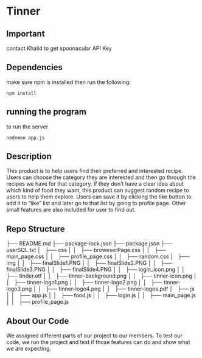 # Tinner

## Important

contact Khalid to get spoonacular API Key

## Dependencies

make sure npm is installed then run the following:

``` npm install ```

## running the program

to run the server

``` nodemon app.js ```

## Description

This product is to help users find their preferred and interested recipe. Users can choose the category they are interested and then go through the recipes we have for that category. If they don’t have a clear idea about which kind of food they want, this product can suggest random recipe to users to help them explore. Users can save it by clicking the like button to add it to “like” list and later go to that list by going to profile page. Other small features are also included for user to find out.

## Repo Structure
├── README.md
├── package-lock.json
├── package.json
├── userSQL.txt
│   ├── css
│   │   ├── broweserPage.css
│   │   ├── main_page.css
│   │   ├── profile_page.css
│   │   ├── random.css
│   ├── img
│   │   ├── finalSlide1.PNG
│   │   ├── finalSlide2.PNG
│   │   ├── finalSlide3.PNG
│   │   ├── finalSlide4.PNG
│   │   ├── login_icon.png
│   │   ├── tinder.otf
│   │   ├── tinner-background.png
│   │   ├── tinner-icon.png
│   │   ├── tinner-logo1.png
│   │   ├── tinner-logo2.png
│   │   ├── tinner-logo3.png
│   │   ├── tinner-logo4.png
│   │   ├── tinner-logos.pdf
│   ├── js
│   │   ├── app.js
│   │   ├── food.js
│   │   ├── login.js
│   │   ├── main_page.js
│   │   ├── profile_page.js



## About Our Code

We assigned different parts of our project to our members. To test our code, we run the project and test if those features can do and show what we are expecting. 
